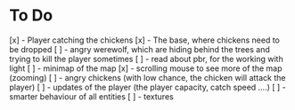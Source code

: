 # To Do
[x] - Player catching the chickens
[x] - The base, where chickens need to be dropped
[ ] - angry werewolf, which are hiding behind the trees and trying to kill the player sometimes
[ ] - read about pbr, for the working with light
[ ] - minimap of the map
[x] - scrolling mouse to see more of the map (zooming)
[ ] - angry chickens (with low chance, the chicken will attack the player)
[ ] - updates of the player (the player capacity, catch speed ....)
[ ] - smarter behaviour of all entities
[ ] - textures
